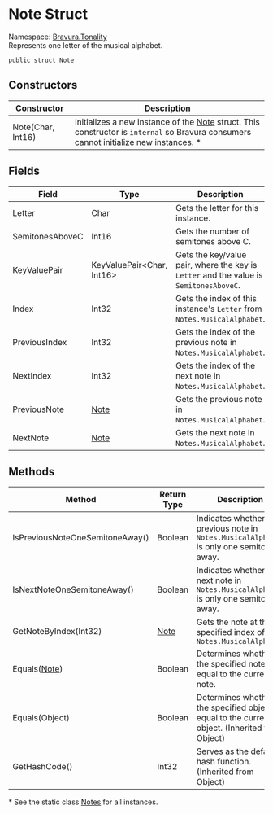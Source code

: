 # Note Struct

Namespace: [Bravura.Tonality](./Bravura.Tonality.md)<br/>
Represents one letter of the musical alphabet.

```
public struct Note
```

## Constructors
| Constructor | Description |
| --- | --- |
| Note(Char, Int16) | Initializes a new instance of the [Note](./Note.md) struct. This constructor is `internal` so Bravura consumers cannot initialize new instances. * |

## Fields
| Field | Type | Description |
| --- | --- | --- |
| Letter | Char | Gets the letter for this instance. |
| SemitonesAboveC | Int16 | Gets the number of semitones above C. |
| KeyValuePair | KeyValuePair<Char, Int16> | Gets the key/value pair, where the key is `Letter` and the value is `SemitonesAboveC`. |
| Index | Int32 | Gets the index of this instance's `Letter` from `Notes.MusicalAlphabet`. |
| PreviousIndex | Int32 | Gets the index of the previous note in `Notes.MusicalAlphabet`. |
| NextIndex | Int32 | Gets the index of the next note in `Notes.MusicalAlphabet`. |
| PreviousNote | [Note](./Note.md) | Gets the previous note in `Notes.MusicalAlphabet`. |
| NextNote | [Note](./Note.md) | Gets the next note in `Notes.MusicalAlphabet`. |

## Methods
| Method | Return Type | Description |
| --- | --- | --- |
| IsPreviousNoteOneSemitoneAway() | Boolean | Indicates whether the previous note in `Notes.MusicalAlphabet` is only one semitone away. |
| IsNextNoteOneSemitoneAway() | Boolean | Indicates whether the next note in `Notes.MusicalAlphabet` is only one semitone away. |
| GetNoteByIndex(Int32) | [Note](./Note.md) | Gets the note at the specified index of `Notes.MusicalAlphabet` |
| Equals([Note](./Note.md)) | Boolean | Determines whether the specified note is equal to the current note. |
| Equals(Object) | Boolean | Determines whether the specified object is equal to the current object. (Inherited from Object) |
| GetHashCode() | Int32 | Serves as the default hash function. (Inherited from Object) |

\* See the static class [Notes](/docs/Notes.md) for all instances.
